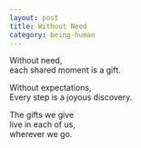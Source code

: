 ```yaml
---
layout: post
title: Without Need
category: being-human
---
```


Without need,  
each shared moment is a gift.

Without expectations,  
Every step is a joyous discovery.

The gifts we give  
live in each of us,  
wherever we go.
